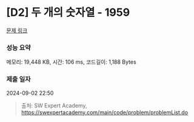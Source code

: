 # [D2] 두 개의 숫자열 - 1959 

[문제 링크](https://swexpertacademy.com/main/code/problem/problemDetail.do?contestProbId=AV5PpoFaAS4DFAUq) 

### 성능 요약

메모리: 19,448 KB, 시간: 106 ms, 코드길이: 1,188 Bytes

### 제출 일자

2024-09-02 22:50



> 출처: SW Expert Academy, https://swexpertacademy.com/main/code/problem/problemList.do